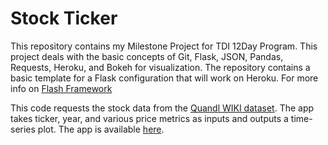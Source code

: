 # Stock Ticker 

This repository contains my Milestone Project for TDI 12Day Program.
This project deals with the basic concepts of Git, Flask, JSON, Pandas, Requests, Heroku, and Bokeh for visualization. 
The repository contains a basic template for a Flask configuration that will work on Heroku.
For more info on [Flash Framework](https://github.com/thedataincubator/flask-framework)

This code requests the stock data from the [Quandl WIKI dataset](https://www.quandl.com/databases/WIKIP/documentation). The app takes ticker, year, and various price metrics as inputs and outputs a time-series plot. The app is available [here](https://chandan-dataincubator-12day.herokuapp.com/).



